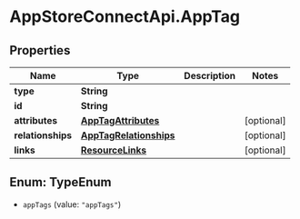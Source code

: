 # AppStoreConnectApi.AppTag

## Properties

Name | Type | Description | Notes
------------ | ------------- | ------------- | -------------
**type** | **String** |  | 
**id** | **String** |  | 
**attributes** | [**AppTagAttributes**](AppTagAttributes.md) |  | [optional] 
**relationships** | [**AppTagRelationships**](AppTagRelationships.md) |  | [optional] 
**links** | [**ResourceLinks**](ResourceLinks.md) |  | [optional] 



## Enum: TypeEnum


* `appTags` (value: `"appTags"`)




